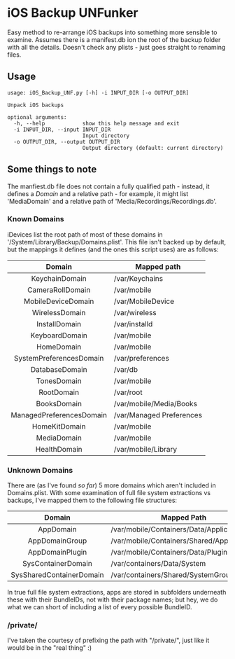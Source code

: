 # iOS Backup UNFunker
Easy method to re-arrange iOS backups into something more sensible to examine. Assumes there is a manifest.db ion the root of the backup folder with all the details. Doesn't check any plists - just goes straight to renaming files.

## Usage
```
usage: iOS_Backup_UNF.py [-h] -i INPUT_DIR [-o OUTPUT_DIR]

Unpack iOS backups

optional arguments:
  -h, --help            show this help message and exit
  -i INPUT_DIR, --input INPUT_DIR
                        Input directory
  -o OUTPUT_DIR, --output OUTPUT_DIR
                        Output directory (default: current directory)

```
## Some things to note
The manfiest.db file does not contain a fully qualified path - instead, it defines a _Domain_ and a relative path - for example, it might list 'MediaDomain' and a relative path of 'Media/Recordings/Recordings.db'.

### Known Domains
iDevices list the root path of most of these domains in '/System/Library/Backup/Domains.plist'. This file isn't backed up by default, but the mappings it defines (and the ones this script uses) are as follows:

| Domain | Mapped path |
|:--------:| -------- |
| KeychainDomain |  /var/Keychains |
| CameraRollDomain |  /var/mobile |
| MobileDeviceDomain |  /var/MobileDevice |
| WirelessDomain |  /var/wireless |
| InstallDomain |  /var/installd |
| KeyboardDomain |  /var/mobile |
| HomeDomain |  /var/mobile |
| SystemPreferencesDomain |  /var/preferences |
| DatabaseDomain |  /var/db |
| TonesDomain |  /var/mobile |
| RootDomain |  /var/root |
| BooksDomain |  /var/mobile/Media/Books |
| ManagedPreferencesDomain |  /var/Managed Preferences |
| HomeKitDomain |  /var/mobile |
| MediaDomain |  /var/mobile |
| HealthDomain |  /var/mobile/Library |

### Unknown Domains
There are (as I've found _so far_) 5 more domains which aren't included in Domains.plist. With some examination of full file system extractions vs backups, I've mapped them to the following file structures:

| Domain | Mapped Path |
|:-----:|-------|
| AppDomain | /var/mobile/Containers/Data/Application |
| AppDomainGroup | /var/mobile/Containers/Shared/AppGroup |
| AppDomainPlugin | /var/mobile/Containers/Data/PluginKitPlugin |
| SysContainerDomain | /var/containers/Data/System |
| SysSharedContainerDomain | /var/containers/Shared/SystemGroup |

In true full file system extractions, apps are stored in subfolders underneath these with their BundleIDs, not with their package names; but hey, we do what we can short of including a list of every possible BundleID. 

### /private/
I've taken the courtesy of prefixing the path with "/private/", just like it would be in the "real thing" :)
